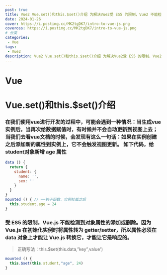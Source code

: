 ```yaml
---
post: true
title: Vue2 Vue.set()和this.$set()介绍 为解决Vue2受 ES5 的限制，Vue2 不能检测到对象属性的添加或删除
date: 2024-01-26
cover: https://i.postimg.cc/MK2tgDK7/intro-to-vue-js.png
coveross: https://i.postimg.cc/MK2tgDK7/intro-to-vue-js.png
# 分类
categories:
 - Vue
tags:
 - Vue2
description: Vue2 Vue.set()和this.$set()介绍 为解决Vue2受 ES5 的限制，Vue2 不能检测到对象属性的添加或删除
---
```

# Vue
# Vue.set()和this.$set()介绍
### 在我们使用vue进行开发的过程中，可能会遇到一种情况：当生成vue实例后，当再次给数据赋值时，有时候并不会自动更新到视图上去； 当我们去看vue文档的时候，会发现有这么一句话：如果在实例创建之后添加新的属性到实例上，它不会触发视图更新。 如下代码，给 student对象新增 age 属性

``` vue.js
data () {
  return {
    student: {
      name: '',
      sex: ''
    }
  }
}
mounted () { // ——钩子函数，实例挂载之后
  this.student.age = 24
}

```
### 受 ES5 的限制，Vue.js 不能检测到对象属性的添加或删除。因为 Vue.js 在初始化实例时将属性转为 getter/setter，所以属性必须在 data 对象上才能让 Vue.js 转换它，才能让它是响应的。
> 正确写法：this.$set(this.data,”key”,value')

```vue.js
mounted () {
  this.$set(this.student,"age", 24)
}
```
